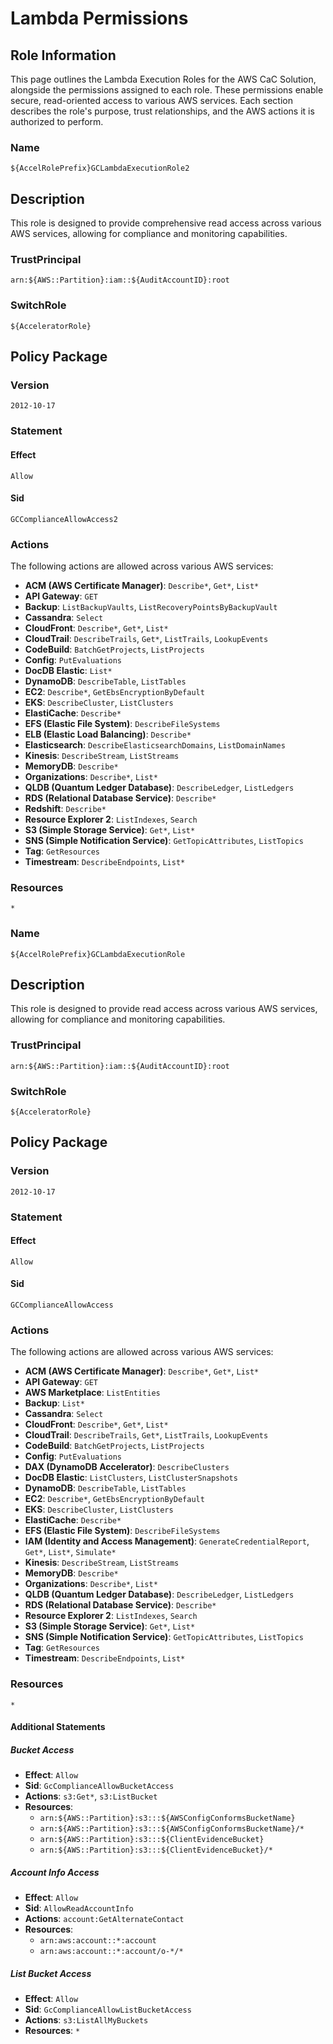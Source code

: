 # Lambda Permissions
 
## Role Information
This page outlines the Lambda Execution Roles for the AWS CaC Solution, alongside the permissions assigned to each role. These permissions enable secure, read-oriented access to various AWS services. Each section describes the role's purpose, trust relationships, and the AWS actions it is authorized to perform.
 
### Name
`${AccelRolePrefix}GCLambdaExecutionRole2`

## Description
This role is designed to provide comprehensive read access across various AWS services, allowing for compliance and monitoring capabilities.
 
### TrustPrincipal
`arn:${AWS::Partition}:iam::${AuditAccountID}:root`
 
### SwitchRole
`${AcceleratorRole}`
 
## Policy Package
 
### Version
`2012-10-17`
 
### Statement
#### Effect
`Allow`
 
#### Sid
`GCComplianceAllowAccess2`
 
### Actions
The following actions are allowed across various AWS services:
 
- **ACM (AWS Certificate Manager)**: `Describe*`, `Get*`, `List*`
- **API Gateway**: `GET`
- **Backup**: `ListBackupVaults`, `ListRecoveryPointsByBackupVault`
- **Cassandra**: `Select`
- **CloudFront**: `Describe*`, `Get*`, `List*`
- **CloudTrail**: `DescribeTrails`, `Get*`, `ListTrails`, `LookupEvents`
- **CodeBuild**: `BatchGetProjects`, `ListProjects`
- **Config**: `PutEvaluations`
- **DocDB Elastic**: `List*`
- **DynamoDB**: `DescribeTable`, `ListTables`
- **EC2**: `Describe*`, `GetEbsEncryptionByDefault`
- **EKS**: `DescribeCluster`, `ListClusters`
- **ElastiCache**: `Describe*`
- **EFS (Elastic File System)**: `DescribeFileSystems`
- **ELB (Elastic Load Balancing)**: `Describe*`
- **Elasticsearch**: `DescribeElasticsearchDomains`, `ListDomainNames`
- **Kinesis**: `DescribeStream`, `ListStreams`
- **MemoryDB**: `Describe*`
- **Organizations**: `Describe*`, `List*`
- **QLDB (Quantum Ledger Database)**: `DescribeLedger`, `ListLedgers`
- **RDS (Relational Database Service)**: `Describe*`
- **Redshift**: `Describe*`
- **Resource Explorer 2**: `ListIndexes`, `Search`
- **S3 (Simple Storage Service)**: `Get*`, `List*`
- **SNS (Simple Notification Service)**: `GetTopicAttributes`, `ListTopics`
- **Tag**: `GetResources`
- **Timestream**: `DescribeEndpoints`, `List*`
 
### Resources
`*`
 

  
 
### Name
`${AccelRolePrefix}GCLambdaExecutionRole`

## Description
This role is designed to provide read access across various AWS services, allowing for compliance and monitoring capabilities. 
 
### TrustPrincipal
`arn:${AWS::Partition}:iam::${AuditAccountID}:root`
 
### SwitchRole
`${AcceleratorRole}`
 
## Policy Package
 
### Version
`2012-10-17`
 
### Statement
 
#### Effect
`Allow`
 
#### Sid
`GCComplianceAllowAccess`
 
### Actions
The following actions are allowed across various AWS services:
 
- **ACM (AWS Certificate Manager)**: `Describe*`, `Get*`, `List*`
- **API Gateway**: `GET`
- **AWS Marketplace**: `ListEntities`
- **Backup**: `List*`
- **Cassandra**: `Select`
- **CloudFront**: `Describe*`, `Get*`, `List*`
- **CloudTrail**: `DescribeTrails`, `Get*`, `ListTrails`, `LookupEvents`
- **CodeBuild**: `BatchGetProjects`, `ListProjects`
- **Config**: `PutEvaluations`
- **DAX (DynamoDB Accelerator)**: `DescribeClusters`
- **DocDB Elastic**: `ListClusters`, `ListClusterSnapshots`
- **DynamoDB**: `DescribeTable`, `ListTables`
- **EC2**: `Describe*`, `GetEbsEncryptionByDefault`
- **EKS**: `DescribeCluster`, `ListClusters`
- **ElastiCache**: `Describe*`
- **EFS (Elastic File System)**: `DescribeFileSystems`
- **IAM (Identity and Access Management)**: `GenerateCredentialReport`, `Get*`, `List*`, `Simulate*`
- **Kinesis**: `DescribeStream`, `ListStreams`
- **MemoryDB**: `Describe*`
- **Organizations**: `Describe*`, `List*`
- **QLDB (Quantum Ledger Database)**: `DescribeLedger`, `ListLedgers`
- **RDS (Relational Database Service)**: `Describe*`
- **Resource Explorer 2**: `ListIndexes`, `Search`
- **S3 (Simple Storage Service)**: `Get*`, `List*`
- **SNS (Simple Notification Service)**: `GetTopicAttributes`, `ListTopics`
- **Tag**: `GetResources`
- **Timestream**: `DescribeEndpoints`, `List*`
 
### Resources
`*`
 
#### Additional Statements
 
##### Bucket Access
- **Effect**: `Allow`
- **Sid**: `GcComplianceAllowBucketAccess`
- **Actions**: `s3:Get*`, `s3:ListBucket`
- **Resources**:
  - `arn:${AWS::Partition}:s3:::${AWSConfigConformsBucketName}`
  - `arn:${AWS::Partition}:s3:::${AWSConfigConformsBucketName}/*`
  - `arn:${AWS::Partition}:s3:::${ClientEvidenceBucket}`
  - `arn:${AWS::Partition}:s3:::${ClientEvidenceBucket}/*`
 
##### Account Info Access
- **Effect**: `Allow`
- **Sid**: `AllowReadAccountInfo`
- **Actions**: `account:GetAlternateContact`
- **Resources**:
  - `arn:aws:account::*:account`
  - `arn:aws:account::*:account/o-*/*`
 
##### List Bucket Access
- **Effect**: `Allow`
- **Sid**: `GcComplianceAllowListBucketAccess`
- **Actions**: `s3:ListAllMyBuckets`
- **Resources**: `*`
 


 
 
 
 